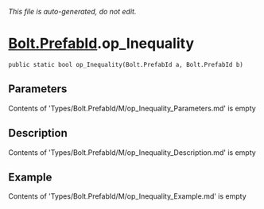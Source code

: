 *This file is auto-generated, do not edit.*

# [Bolt.PrefabId](Types/Bolt.PrefabId.md).op_Inequality
`public static bool op_Inequality(Bolt.PrefabId a, Bolt.PrefabId b)`
## Parameters
Contents of 'Types/Bolt.PrefabId/M/op_Inequality_Parameters.md' is empty
## Description
Contents of 'Types/Bolt.PrefabId/M/op_Inequality_Description.md' is empty
## Example
Contents of 'Types/Bolt.PrefabId/M/op_Inequality_Example.md' is empty

